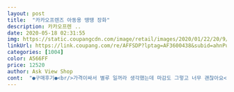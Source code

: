 ```yaml
---
layout: post 
title:  "카카오프렌즈 아동용 땡땡 장화" 
description: 카카오프렌 ..
date: 2020-05-18 02:31:55 
img: https://static.coupangcdn.com/image/retail/images/2020/01/22/20/9/5413157b-0e3f-4e9c-b0f6-d859b970fc81.jpg 
linkUrl: https://link.coupang.com/re/AFFSDP?lptag=AF3600438&subid=ahnPublicAsk&pageKey=1215138371&itemId=2204775207&vendorItemId=70202626488&traceid=V0-113-d99938916c4a1fbb 
categories: [1004] 
color: A566FF 
price: 12520 
author: Ask View Shop 
cont:  "●구매후기●<br/>가격이싸서 별루 일꺼라 생각했는데 마감도 그렇고 너무 괜찮아요<br/>완전 귀여워요<br/>운동화170신는 여아 여유있게 190주문했어요 벗겨지지않네용<br/>운동화180인데 200시켯더니 크긴해도 깔창넣어서 신으면 댈꺼같아요 .<br/> 갯벌갈때 신으려고 주문햇는데 튼튼하고 라이언 귀엽고 맘에드니오<br/>초등 2학년 조카 사줬눈데 귀염이 더 해졌네요<br/>" 
---
```

